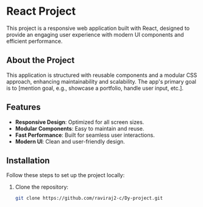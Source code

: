 # React Project

This project is a responsive web application built with React, designed to provide an engaging user experience with modern UI components and efficient performance.


## About the Project
This application is structured with reusable components and a modular CSS approach, enhancing maintainability and scalability. The app's primary goal is to [mention goal, e.g., showcase a portfolio, handle user input, etc.].

## Features
- **Responsive Design**: Optimized for all screen sizes.
- **Modular Components**: Easy to maintain and reuse.
- **Fast Performance**: Built for seamless user interactions.
- **Modern UI**: Clean and user-friendly design.

## Installation
Follow these steps to set up the project locally:

1. Clone the repository:
   ```bash
   git clone https://github.com/raviraj2-c/Dy-project.git
